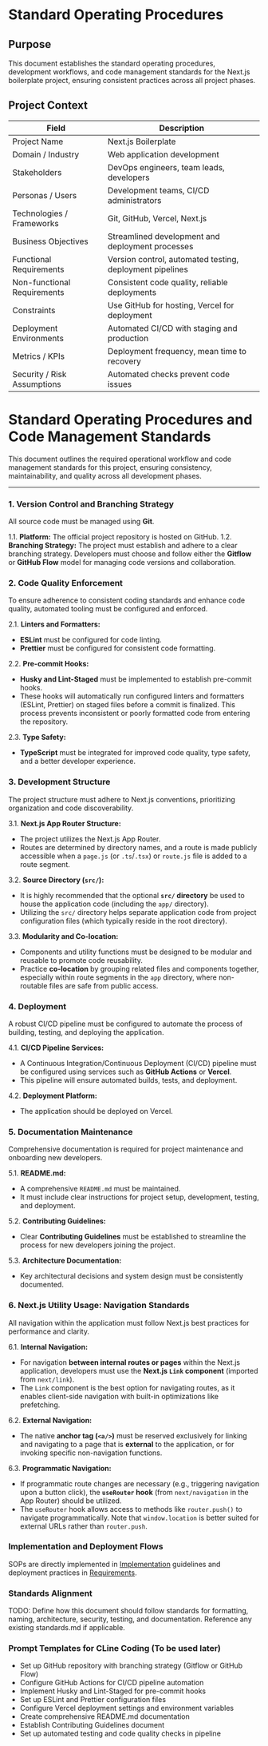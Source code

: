 # Standard Operating Procedures

## Purpose

This document establishes the standard operating procedures, development workflows, and code management standards for the Next.js boilerplate project, ensuring consistent practices across all project phases.

## Project Context

| Field | Description |
|-------|-------------|
| Project Name | Next.js Boilerplate |
| Domain / Industry | Web application development |
| Stakeholders | DevOps engineers, team leads, developers |
| Personas / Users | Development teams, CI/CD administrators |
| Technologies / Frameworks | Git, GitHub, Vercel, Next.js |
| Business Objectives | Streamlined development and deployment processes |
| Functional Requirements | Version control, automated testing, deployment pipelines |
| Non-functional Requirements | Consistent code quality, reliable deployments |
| Constraints | Use GitHub for hosting, Vercel for deployment |
| Deployment Environments | Automated CI/CD with staging and production |
| Metrics / KPIs | Deployment frequency, mean time to recovery |
| Security / Risk Assumptions | Automated checks prevent code issues |

# Standard Operating Procedures and Code Management Standards

This document outlines the required operational workflow and code management standards for this project, ensuring consistency, maintainability, and quality across all development phases.

---

### 1. Version Control and Branching Strategy

All source code must be managed using **Git**.

1.1. **Platform:** The official project repository is hosted on GitHub.
1.2. **Branching Strategy:** The project must establish and adhere to a clear branching strategy. Developers must choose and follow either the **Gitflow** or **GitHub Flow** model for managing code versions and collaboration.

### 2. Code Quality Enforcement

To ensure adherence to consistent coding standards and enhance code quality, automated tooling must be configured and enforced.

2.1. **Linters and Formatters:**
*   **ESLint** must be configured for code linting.
*   **Prettier** must be configured for consistent code formatting.

2.2. **Pre-commit Hooks:**
*   **Husky and Lint-Staged** must be implemented to establish pre-commit hooks.
*   These hooks will automatically run configured linters and formatters (ESLint, Prettier) on staged files before a commit is finalized. This process prevents inconsistent or poorly formatted code from entering the repository.

2.3. **Type Safety:**
*   **TypeScript** must be integrated for improved code quality, type safety, and a better developer experience.

### 3. Development Structure

The project structure must adhere to Next.js conventions, prioritizing organization and code discoverability.

3.1. **Next.js App Router Structure:**
*   The project utilizes the Next.js App Router.
*   Routes are determined by directory names, and a route is made publicly accessible when a `page.js` (or `.ts`/`.tsx`) or `route.js` file is added to a route segment.

3.2. **Source Directory (`src/`):**
*   It is highly recommended that the optional **`src/` directory** be used to house the application code (including the `app/` directory).
*   Utilizing the `src/` directory helps separate application code from project configuration files (which typically reside in the root directory).

3.3. **Modularity and Co-location:**
*   Components and utility functions must be designed to be modular and reusable to promote code reusability.
*   Practice **co-location** by grouping related files and components together, especially within route segments in the `app` directory, where non-routable files are safe from public access.

### 4. Deployment

A robust CI/CD pipeline must be configured to automate the process of building, testing, and deploying the application.

4.1. **CI/CD Pipeline Services:**
*   A Continuous Integration/Continuous Deployment (CI/CD) pipeline must be configured using services such as **GitHub Actions** or **Vercel**.
*   This pipeline will ensure automated builds, tests, and deployment.

4.2. **Deployment Platform:**
*   The application should be deployed on Vercel.

### 5. Documentation Maintenance

Comprehensive documentation is required for project maintenance and onboarding new developers.

5.1. **README.md:**
*   A comprehensive `README.md` must be maintained.
*   It must include clear instructions for project setup, development, testing, and deployment.

5.2. **Contributing Guidelines:**
*   Clear **Contributing Guidelines** must be established to streamline the process for new developers joining the project.

5.3. **Architecture Documentation:**
*   Key architectural decisions and system design must be consistently documented.

### 6. Next.js Utility Usage: Navigation Standards

All navigation within the application must follow Next.js best practices for performance and clarity.

6.1. **Internal Navigation:**
*   For navigation **between internal routes or pages** within the Next.js application, developers must use the **Next.js `Link` component** (imported from `next/link`).
*   The `Link` component is the best option for navigating routes, as it enables client-side navigation with built-in optimizations like prefetching.

6.2. **External Navigation:**
*   The native **anchor tag (`<a/>`)** must be reserved exclusively for linking and navigating to a page that is **external** to the application, or for invoking specific non-navigation functions.

6.3. **Programmatic Navigation:**
*   If programmatic route changes are necessary (e.g., triggering navigation upon a button click), the **`useRouter` hook** (from `next/navigation` in the App Router) should be utilized.
*   The `useRouter` hook allows access to methods like `router.push()` to navigate programmatically. Note that `window.location` is better suited for external URLs rather than `router.push`.

### Implementation and Deployment Flows

SOPs are directly implemented in [Implementation](implementation.md#account-setup) guidelines and deployment practices in [Requirements](requirements.md#deployment-environments).

### Standards Alignment

TODO: Define how this document should follow standards for formatting, naming, architecture, security, testing, and documentation. Reference any existing standards.md if applicable.

### Prompt Templates for CLine Coding (To be used later)
- Set up GitHub repository with branching strategy (Gitflow or GitHub Flow)
- Configure GitHub Actions for CI/CD pipeline automation
- Implement Husky and Lint-Staged for pre-commit hooks
- Set up ESLint and Prettier configuration files
- Configure Vercel deployment settings and environment variables
- Create comprehensive README.md documentation
- Establish Contributing Guidelines document
- Set up automated testing and code quality checks in pipeline
